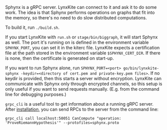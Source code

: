 Sphynx is a gRPC server. LynxKite can connect to it and ask it to do some work.
The idea is that Sphynx performs operations on graphs that fit into the memory,
so there's no need to do slow distributed computations.

To build it, run `./build.sh`.

If you start LynxKite with `run.sh` or `stage/bin/biggraph`, it will start Sphynx as well.
The port it's running on is defined in the environment variable `SPHYNX_PORT`, you can set
it in the kiterc file. LynxKite expects a certification file at the path stored in the
environment variable `$SPHYNX_CERT_DIR`. If there is none, then the certificate is generated
on start-up.

If you want to run Sphynx alone, run
`SPHYNX_PORT=<port> go/bin/lynxkite-sphynx -keydir=<directory of cert.pem and private-key.pem files>`.
If no keydir is provided, then this starts a server without encryption. LynxKite
can communicate with Sphynx only through encrypted channels, so this setup is only useful
if you want to send requests manually. (E.g. from the command line for debugging purposes.)

`grpc_cli` is a useful tool to get information about a running gRPC server.
After [installation](https://github.com/grpc/grpc/blob/master/BUILDING.md),
you can send RPCs to the server from the command line:

`grpc_cli call localhost:50051 CanCompute "operation: 'ProveRiemannHypothesis'" --protofiles=sphynx.proto`
